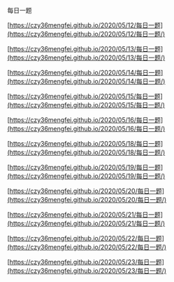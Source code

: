 每日一题

[https://czy36mengfei.github.io/2020/05/12/每日一题](https://czy36mengfei.github.io/2020/05/12/每日一题/)

[https://czy36mengfei.github.io/2020/05/13/每日一题](https://czy36mengfei.github.io/2020/05/13/每日一题/)

[https://czy36mengfei.github.io/2020/05/14/每日一题](https://czy36mengfei.github.io/2020/05/14/每日一题/)

[https://czy36mengfei.github.io/2020/05/15/每日一题](https://czy36mengfei.github.io/2020/05/15/每日一题/)

[https://czy36mengfei.github.io/2020/05/16/每日一题](https://czy36mengfei.github.io/2020/05/16/每日一题/)

[https://czy36mengfei.github.io/2020/05/18/每日一题](https://czy36mengfei.github.io/2020/05/18/每日一题/)

[https://czy36mengfei.github.io/2020/05/19/每日一题](https://czy36mengfei.github.io/2020/05/19/每日一题/)

[https://czy36mengfei.github.io/2020/05/20/每日一题](https://czy36mengfei.github.io/2020/05/20/每日一题/)

[https://czy36mengfei.github.io/2020/05/21/每日一题](https://czy36mengfei.github.io/2020/05/21/每日一题/)

[https://czy36mengfei.github.io/2020/05/22/每日一题](https://czy36mengfei.github.io/2020/05/22/每日一题/)

[https://czy36mengfei.github.io/2020/05/23/每日一题](https://czy36mengfei.github.io/2020/05/23/每日一题/)

[](https://czy36mengfei.github.io/2020/05/20/每日一题/)



